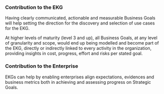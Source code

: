 ### Contribution to the EKG

Having clearly communicated, actionable and measurable Business Goals will help setting the direction
for the discovery and selection of use cases for the EKG.

At higher levels of maturity (level 3 and up), all Business Goals, at any level of granularity and scope,
would end up being modelled and become part of the EKG, directly or indirectly linked to every activity
in the organization, providing insights in cost, progress, effort and risks per stated goal.

### Contribution to the Enterprise

EKGs can help by enabling enterprises align expectations, evidences and
business metrics both in achieving and assessing progress on Strategic Goals.

